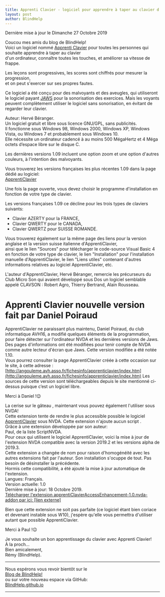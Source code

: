 ```yaml
---
title: Apprenti Clavier - logiciel pour apprendre à taper au clavier d'un ordinateur
layout: post
author: BlindHelp
---
```


<footer>Dernière mise à jour le Dimanche 27 Octobre 2019</footer>


Coucou mes amis du blog de BlindHelp!               
Voici un logiciel nommé [Apprenti Clavier](http://www.apprenticlavier.com) pour toutes les personnes qui souhaite apprendre à  taper au clavier           
d'un ordinateur, connaître toutes les touches, et améliorer sa vitesse de frappe.               

Les leçons sont progressives, les scores sont chiffrés pour mesurer la progression,              
et on peut s'exercer sur ses propres fautes.                 

Ce logiciel a été conçu pour des malvoyants et des aveugles, qui utiliseront le logiciel payant [JAWS](http://www.freedomsci.de/serv01fra.htm) pour la sonorisation des exercices. Mais les voyants peuvent complètement utiliser le logiciel sans sonorisation, en évitant de regarder leur clavier.                       

Auteur: Hervé Béranger.                  
Un logiciel gratuit et libre sous licence GNU/GPL, sans publicités.                
Il fonctionne sous Windows 98, Windows 2000, Windows XP, Windows Vista, ou Windows 7 et probablement sous Windows 10.                    
Elle nécessite un ordinateur cadencé à au moins 500 MégaHertz et 4 Méga octets d’espace libre sur le disque C.                      

Les dernières versions 1.09 incluent une option zoom et une option d'autres couleurs, à l'intention des malvoyants.              

Vous trouverez les versions françaises les plus récentes 1.09 dans la page dédié au logiciel:                              
[ApprentiClavier](http://www.apprenticlavier.com/)                         

Une fois la page ouverte, vous devez choisir le programme d'installation en fonction de votre type de clavier.                

Les  versions françaises 1.09 ce décline pour les trois types de claviers suivants:                  
 
* Clavier AZERTY pour la FRANCE,
* Clavier QWERTY pour le CANADA, 
* Clavier QWERTZ pour SUISSE ROMANDE. 

Vous trouverez également sur la même page des liens  pour la version anglaise et la version suisse italienne d'ApprentiClavier,                
ainsi que le lien "Sources" pour télécharger le code-source Visual Basic 4 en fonction de votre type de clavier, le lien "Installation" pour l'installation manuelle d'ApprentiClavier, le lien "Liens utiles" contenant d'autres informations relatives au logiciel ApprentiClavier, etc.                

L'auteur d'ApprentiClavier, Hervé Béranger, remercie les précurseurs du Club Micro Son qui avaient développé sous Dos un logiciel semblable appelé CLAVSON : Robert Agro, Thierry Bertrand, Alain Rousseau.            

# Apprenti Clavier  nouvelle version fait par Daniel Poiraud #
ApprentiClavier ne paraissant plus maintenu, Daniel Poiraud, du club informatique AVH16, a modifié quelques éléments de la programmation, pour faire détecter sur l'ordinateur NVDA et les dernières versions de Jaws. Des pages d'informations ont été modifiées pour tenir compte de NVDA comme autre lecteur d'écran que Jaws. Cette version modifiée a été notée 1.10.    
Vous pourrez consulter la page ApprentiClavier créée à cette occasion sur   le site, à cette adresse :    
[http://angouleme.avh.asso.fr/fichesinfo/apprenticlavier/index.htm](http://angouleme.avh.asso.fr/fichesinfo/apprenticlavier/index.htm)
Les sources de cette version sont téléchargeables  depuis le site mentionné ci-dessus puisque c’est un logiciel libre.    

Merci à Daniel !😉    

La cerise sur le gâteau , maintenant vous pouvez également l'utiliser sous NVDA!                   
Cette extension tente de rendre le plus accessible possible le logiciel [ApprentiClavier](http://www.apprenticlavier.com/) sous NVDA. Cette extension n'ajoute aucun script .                
Grâce à une extension développée par son auteur:                    
Paul, de la liste ScriptNVDA.                 
Pour ceux qui utilisent le logiciel ApprentiClavier, voici la mise à jour de l'extension NVDA compatible avec la version 2019.2 et les versions alpha de 2019.3.    
Cette extension a changée de nom pour raison d'homogénéité avec les autres extensions fait par l'auteur. Son installation s'ocuppe de tout. Pas besoin de désinstaller la précédente.    
Hormis cette compatibilité, a été ajouté la mise à jour automatique de l'extension.    
Langues: Français.               
Version actuelle: 1.0                 
Dernière mise à jour: 18 Octobre 2019.                      
[Télécharger l'extension apprentiClavierAccessEnhancement-1.0.nvda-addon par ici: [lien externe]](https://rawgit.com/paulber007/AllMyNVDAAddons/master/apprentiClavierAccessEnhancement/apprentiClavierAccessEnhancement-1.0.nvda-addon?raw=true)    

Bien que cette extension ne soit pas parfaite (ce logiciel étant bien coriace et devenant instable sous W10), j'espère qu'elle vous permettra d'utiliser autant que possible ApprentiClavier.    

Merci à Paul !😉    

Je vous souhaite un bon apprentissage du clavier avec Apprenti Clavier!         
À la proch...                 
Bien amicalement,              
Rémy (BlindHelp).

---

Nous espérons vous revoir bientôt sur le      
[Blog de BlindHelp!](http://blindhelp.blogspot.fr/)                    
ou sur  votre nouveau espace via GitHub:                     
[BlindHelp.github.io](https://blindhelp.github.io)                    

---